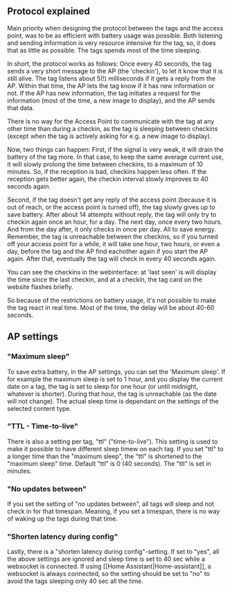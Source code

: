 ## Protocol explained
Main priority when designing the protocol between the tags and the access point, was to be as efficient with battery usage was possible. Both listening and sending information is very resource intensive for the tag, so, it does that as little as possible. The tags spends most of the time sleeping. 

In short, the protocol works as follows: Once every 40 seconds, the tag sends a very short message to the AP (the 'checkin'), to let it know that it is still alive. The tag listens about 5(!) milliseconds if it gets a reply from the AP. Within that time, the AP lets the tag know if it has new information or not. If the AP has new information, the tag initiates a request for the information (most of the time, a new image to display), and the AP sends that data.

There is no way for the Access Point to communicate with the tag at any other time than during a checkin, as the tag is sleeping between checkins (except when the tag is actively asking for e.g. a new image to display).

Now, two things can happen: First, if the signal is very weak, it will drain the battery of the tag more. In that case, to keep the same average current use, it will slowly prolong the time between checkins, to a maximum of 10 minutes. So, if the reception is bad, checkins happen less often. If the reception gets better again, the checkin interval slowly improves to 40 seconds again.

Second, if the tag doesn't get any reply of the access point (because it is out of reach, or the access point is turned off), the tag slowly gives up to save battery. After about 14 attempts without reply, the tag will only try to checkin again once an hour, for a day. The next day, once every two hours. And from the day after, it only checks in once per day. All to save energy. Remember, the tag is unreachable between the checkins, so if you turned off your access point for a while, it will take one hour, two hours, or even a day, before the tag and the AP find eachother again if you start the AP again. After that, eventually the tag will check in every 40 seconds again.

You can see the checkins in the webinterface: at 'last seen' is will display the time since the last checkin, and at a checkin, the tag card on the website flashes briefly.

So because of the restrictions on battery usage, it's not possible to make the tag react in real time. 
Most of the time, the delay will be about 40-60 seconds. 

## AP settings
### "Maximum sleep"
To save extra battery, in the AP settings, you can set the 'Maximum sleep'. If for example the maximum sleep is set to 1 hour, and you display the current date on a tag, the tag is set to sleep for one hour (or until midnight, whatever is shorter). During that hour, the tag is unreachable (as the date will not change). The actual sleep time is dependant on the settings of the selected content type.

### "TTL - Time-to-live"
There is also a setting per tag, "ttl" ("time-to-live"). This setting is used to make it possible to have different sleep timew on each tag. If you set "ttl" to a longer time than the "maximum sleep", the "ttl" is shortened to the "maximum sleep" time. Default "ttl" is 0 (40 seconds). The "ttl" is set in minutes.

### "No updates between"
If you set the setting of "no updates between", all tags will sleep and not check in for that timespan. Meaning, if you set a timespan, there is no way of waking up the tags during that time.

### "Shorten latency during config"
Lastly, there is a "shorten latency during config"-setting. If set to "yes", all the above settings are ignored and sleep time is set to 40 sec while a websocket is connected. If using [[Home Assistant|Home-assistant]], a websocket is always connected, so the setting should be set to "no" to avoid the tags sleeping only 40 sec all the time.